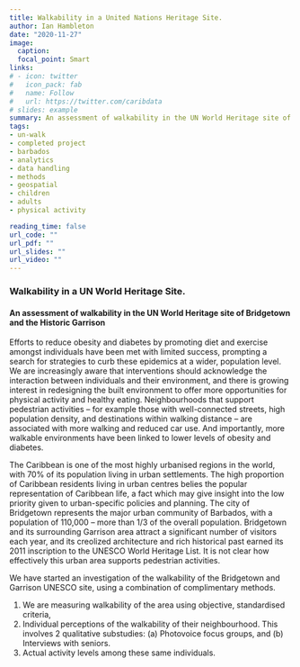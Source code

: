 ```yaml
---
title: Walkability in a United Nations Heritage Site. 
author: Ian Hambleton
date: "2020-11-27"
image:
  caption:
  focal_point: Smart
links:
# - icon: twitter
#   icon_pack: fab
#   name: Follow
#   url: https://twitter.com/caribdata
# slides: example
summary: An assessment of walkability in the UN World Heritage site of Bridgetown and the Historic Garrison
tags:
- un-walk
- completed project
- barbados
- analytics
- data handling
- methods
- geospatial
- children
- adults
- physical activity

reading_time: false
url_code: ""
url_pdf: ""
url_slides: ""
url_video: ""
---
```


### Walkability in a UN World Heritage Site. 
#### An assessment of walkability in the UN World Heritage site of Bridgetown and the Historic Garrison

Efforts to reduce obesity and diabetes by promoting diet and exercise amongst individuals have been met with limited success, prompting a search for strategies to curb these epidemics at a wider, population level. We are increasingly aware that interventions should acknowledge the interaction between individuals and their environment, and there is growing interest in redesigning the built environment to offer more opportunities for physical activity and healthy eating. Neighbourhoods that support pedestrian activities – for example those with well-connected streets, high population density, and destinations within walking distance – are associated with more walking and reduced car use. And importantly, more walkable environments have been linked to lower levels of obesity and diabetes. 

The Caribbean is one of the most highly urbanised regions in the world, with 70% of its population living in urban settlements. The high proportion of Caribbean residents living in urban centres belies the popular representation of Caribbean life, a fact which may give insight into the low priority given to urban-specific policies and planning. The city of Bridgetown represents the major urban community of Barbados, with a population of 110,000 – more than 1/3 of the overall population. Bridgetown and its surrounding Garrison area attract a significant number of visitors each year, and its creolized architecture and rich historical past earned its 2011 inscription to the UNESCO World Heritage List. It is not clear how effectively this urban area supports pedestrian activities. 

We have started an investigation of the walkability of the Bridgetown and Garrison UNESCO site, using a combination of complimentary methods. 

1. We are measuring walkability of the area using objective, standardised criteria,
2. Individual perceptions of the walkability of their neighbourhood. This involves 2 qualitative substudies: (a) Photovoice focus groups, and (b) Interviews with seniors. 
3. Actual activity levels among these same individuals. 